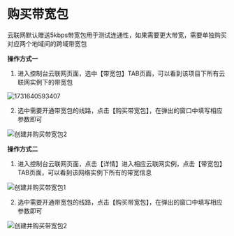# 购买带宽包

云联网默认赠送5kbps带宽包用于测试连通性，如果需要更大带宽，需要单独购买对应两个地域间的跨域带宽包

**操作方式一**

1. 进入控制台云联网页面，选中【带宽包】TAB页面，可以看到该项目下所有云联网实例下的带宽包

![1731640593407](D:\ina.li\云联网\20241028\images\购买带宽包1)

2. 选中需要开通带宽包的线路，点击【购买带宽包】，在弹出的窗口中填写相应参数即可

![创建并购买带宽包2](D:\ina.li\云联网\20241028\images\创建并购买带宽包2.png)

**操作方式二**

1. 进入控制台云联网页面，点击【详情】进入相应云联网实例，点击【带宽包】TAB页面，可以看到该网络实例下所有的带宽信息

![创建并购买带宽包1](D:\ina.li\云联网\20241028\images\创建并购买带宽包1.png)

2. 选中需要开通带宽包的线路，点击【购买带宽包】，在弹出的窗口中填写相应参数即可

![创建并购买带宽包2](D:\ina.li\云联网\20241028\images\创建并购买带宽包2.png)